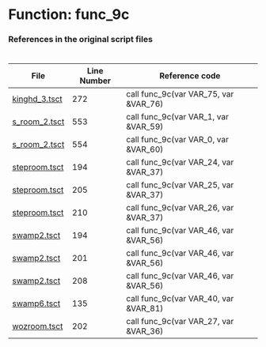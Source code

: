 # Function: func_9c
### References in the original script files

#

| File | Line Number | Reference code |
| --- | --- | --- |
| [kinghd_3.tsct](../../../out/kinghd_3.tsct#L272) | 272 | call func_9c(var VAR_75, var &VAR_76) |
| [s_room_2.tsct](../../../out/s_room_2.tsct#L553) | 553 | call func_9c(var VAR_1, var &VAR_59) |
| [s_room_2.tsct](../../../out/s_room_2.tsct#L554) | 554 | call func_9c(var VAR_0, var &VAR_60) |
| [steproom.tsct](../../../out/steproom.tsct#L194) | 194 | call func_9c(var VAR_24, var &VAR_37) |
| [steproom.tsct](../../../out/steproom.tsct#L205) | 205 | call func_9c(var VAR_25, var &VAR_37) |
| [steproom.tsct](../../../out/steproom.tsct#L210) | 210 | call func_9c(var VAR_26, var &VAR_37) |
| [swamp2.tsct](../../../out/swamp2.tsct#L194) | 194 | call func_9c(var VAR_46, var &VAR_56) |
| [swamp2.tsct](../../../out/swamp2.tsct#L201) | 201 | call func_9c(var VAR_46, var &VAR_56) |
| [swamp2.tsct](../../../out/swamp2.tsct#L208) | 208 | call func_9c(var VAR_46, var &VAR_56) |
| [swamp6.tsct](../../../out/swamp6.tsct#L135) | 135 | call func_9c(var VAR_40, var &VAR_81) |
| [wozroom.tsct](../../../out/wozroom.tsct#L202) | 202 | call func_9c(var VAR_27, var &VAR_36) |
